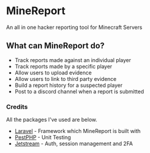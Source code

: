 # MineReport
An all in one hacker reporting tool for Minecraft Servers

## What can MineReport do?
- Track reports made against an individual player
- Track reports made by a specific player
- Allow users to upload evidence
- Allow users to link to third party evidence
- Build a report history for a suspected player
- Post to a discord channel when a report is submitted

### Credits
All the packages I've used are below.

- [Laravel](https://laravel.com/) - Framework which MineReport is built with
- [PestPHP](https://pestphp.com/) - Unit Testing
- [Jetstream](https://jetstream.laravel.com/) - Auth, session management and 2FA
